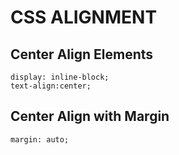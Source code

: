 # CSS ALIGNMENT

## Center Align Elements
```
display: inline-block;
text-align:center;
```

## Center Align with Margin
`margin: auto;`
